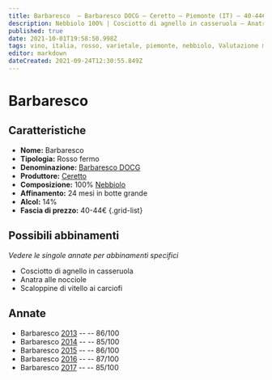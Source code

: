 ```yaml
---
title: Barbaresco  – Barbaresco DOCG – Ceretto – Piemonte (IT) – 40-44€ – 3★
description: Nebbiolo 100% | Cosciotto di agnello in casseruola – Anatra alle nocciole – Scaloppine di vitello ai carciofi
published: true
date: 2021-10-01T19:58:50.998Z
tags: vino, italia, rosso, varietale, piemonte, nebbiolo, Valutazione max: 3 stelle, cosciotto di agnello in casseruola, anatra alle nocciole, scaloppine di vitello ai carciofi, 40-44€
editor: markdown
dateCreated: 2021-09-24T12:30:55.849Z
---
```


 # Barbaresco 

## Caratteristiche
- **Nome:** Barbaresco 
- **Tipologia:** Rosso fermo
- **Denominazione:** [Barbaresco DOCG](/denominazioni/Italia/Piemonte/DOCG/Barbaresco)
- **Produttore:** [Ceretto](/produttori/Italia/Piemonte/Ceretto)
- **Composizione:** 100% [Nebbiolo](/vitigni/Italia/bacca-nera/nebbiolo)
- **Affinamento:** 24 mesi in botte grande
- **Alcol:** 14%
- **Fascia di prezzo:** 40-44€
{.grid-list}



## Possibili abbinamenti
*Vedere le singole annate per abbinamenti specifici*

- Cosciotto di agnello in casseruola
- Anatra alle nocciole
- Scaloppine di vitello ai carciofi

## Annate
- Barbaresco  [2013](vini/Italia/Piemonte/Ceretto/Barbaresco/2013) -- <span class="star-3"></span> -- 86/100
- Barbaresco  [2014](vini/Italia/Piemonte/Ceretto/Barbaresco/2014) -- <span class="star-3"></span> -- 85/100
- Barbaresco  [2015](vini/Italia/Piemonte/Ceretto/Barbaresco/2015) -- <span class="star-3"></span> -- 86/100
- Barbaresco  [2016](vini/Italia/Piemonte/Ceretto/Barbaresco/2016) -- <span class="star-3"></span> -- 87/100
- Barbaresco  [2017](vini/Italia/Piemonte/Ceretto/Barbaresco/2017) -- <span class="star-3"></span> -- 85/100